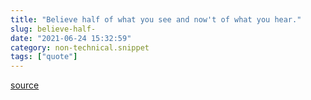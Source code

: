 ```yaml
---
title: "Believe half of what you see and now't of what you hear."
slug: believe-half-
date: "2021-06-24 15:32:59"
category: non-technical.snippet
tags: ["quote"]
---
```


[source](https://equalexperts.blogin.co/posts/5-minutes-with-andy-norman-data-business-analyst-ee-ukn-138307)
